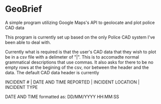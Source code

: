 # GeoBrief
A simple program utilizing Google Maps's API to geolocate and plot police CAD data

This program is currently set up based on the only Police CAD system I've been able to deal with.

Currently what is required is that the user's CAD data that they wish to plot be in a csv
file with a delimeter of "|". This is to accomadte normal grammatical descriptions that
use commas. It also asks for there to be no empty rows at the begining of the csv, nor between
the header and the data. The default CAD data header is currently

  INCIDENT # |  DATE AND TIME REPORTED | INCIDENT LOCATION | INCIDENT TYPE
  
  DATE AND TIME formatted as: DD/MM/YYYY HH:MM:SS
  

 
